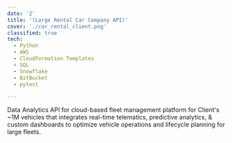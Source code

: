 ```yaml
---
date: '2'
title: '(Large Rental Car Company API)'
cover: './car_rental_client.png'
classified: true
tech:
  - Python
  - AWS
  - CloudFormation Templates
  - SQL
  - Snowflake
  - BitBucket
  - pytest

---
```


Data Analytics API for cloud-based fleet management platform for Client's ~1M vehicles that integrates real-time telematics, predictive analytics, & custom dashboards to optimize vehicle operations and lifecycle planning for large fleets.